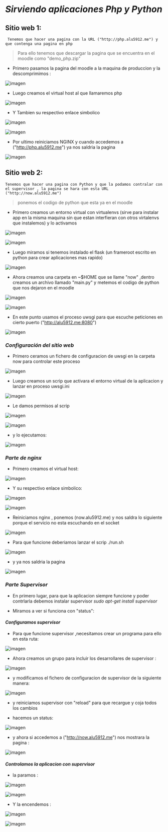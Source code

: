 # *Sirviendo aplicaciones Php y Python*  

## Sitio web 1:    

     Tenemos que hacer una pagina con la URL ("http://php.alu5912.me") y que contenga una pagina en php

> Para ello tenemos que descargar la pagina  que se encuentra en el moodle como "demo_php.zip"

* Primero pasamos la pagina del moodle a la maquina de produccion y la descomprimimos :  

![imagen](./IMG/1.PNG)

* Luego creamos el virtual host al que llamaremos php   

![imagen](./IMG/2.PNG)
* Y Tambien su respectivo enlace simbolico  

![imagen](./IMG/3.PNG)  

![imagen](./IMG/4.PNG)
* Por ultimo reiniciamos NGINX  y cuando  accedemos a ("http://php.alu5912.me") ya nos saldria la pagina

![imagen](./IMG/5.PNG)

## Sitio web 2:    

    Tenemos que hacer una pagina con Python y que la podamos contralar con el supervisor , la pagina se hara con esta URL ("http://now.alu5912.me")

> ponemos el codigo de python que esta ya en el moodle  

* Primero creamos un entorno virtual con virtualenvs (sirve para instalar app en la misma maquina sin que estan interfieran con otros virtalenvs que instalemos) y lo activamos

![imagen](./IMG/2/1.python.PNG)

![imagen](./IMG/2/003.PNG)   

* Luego miramos si tenemos instalado el flask (un frameroot escrito en python para crear aplicaciones mas rapido)    

![imagen](./IMG/2/004.PNG)

* Ahora  creamos una carpeta en   ~$HOME que se llame "now" ,dentro creamos un  archivo llamado "main.py" y metemos el codigo de python que nos dejaron en el moodle

![imagen](./IMG/2/001.PNG)  


![imagen](./IMG/2/002.PNG)

* En este punto usamos el proceso uwsgi para que escuche peticiones en cierto puerto  ("http://alu5912.me:8080")


![imagen](./IMG/2/005.PNG)  

### *Configuración del sitio web*

* Primero ceramos un fichero de configuracion de uwsgi en la carpeta now para controlar este proceso

![imagen](./IMG/2/006.PNG)  


* Luego creamos un scrip que activara el entorno virtual de la aplicacion  y lanzar en proceso uwsgi.ini   

![imagen](./IMG/2/007.PNG)    

* Le damos permisos al scrip

![imagen](./IMG/2/008.PNG)   

![imagen](./IMG/2/009.PNG)    

* y lo ejecutamos:  

![imagen](./IMG/2/010.PNG)   

### *Parte de nginx*  

* Primero creamos el virtual host:    

![imagen](./IMG/2/011.PNG)   

* Y su respectivo enlace simbolico:    

![imagen](./IMG/2/012.PNG)    

![imagen](./IMG/2/013.PNG)    

* Reiniciamos nginx , ponemos (now.alu5912.me) y nos saldra lo siguiente porque el servicio no esta escuchando en el socket

![imagen](./IMG/2/014.PNG)  

* Para que funcione deberiamos lanzar el scrip ./run.sh  

![imagen](./IMG/2/010.PNG)  

* y ya nos saldria la pagina

![imagen](./IMG/2/016.PNG)   

### *Parte Supervisor*    

* En primero lugar, para que la aplicacion siempre funcione y poder contrlarla debemos instalar supervisor *sudo apt-get install supervisor*  

* Miramos a ver si funciona con "status":  

#### *Configuramos supervisor*  

* Para que funcione supervisor ,necesitamos crear un programa para ello en esta ruta:   

![imagen](./IMG/2/progarm.PNG)

* Ahora creamos un grupo para incluir los desarrollares de supervisor :  

![imagen](./IMG/2/019.PNG)   

* y modificamos el fichero de configuracion de supervisor de la siguiente manera:  

![imagen](./IMG/2/020.PNG)   

* y reiniciamos supervisor  con "reload" para que recargue y coja todos los cambios  


* hacemos un status:  

![imagen](./IMG/2/018.PNG)   

* y ahora si accedemos a ("http://now.alu5912.me") nos mostrara la pagina :   

![imagen](./IMG/2/016.PNG)

#### *Controlamos la aplicacion con supervisor*  

* la paramos :  

![imagen](./IMG/2/para1.PNG)   

![imagen](./IMG/2/parado1.PNG)   


* Y la encendemos :  


![imagen](./IMG/2/start1.PNG)    


![imagen](./IMG/2/014.PNG)   
